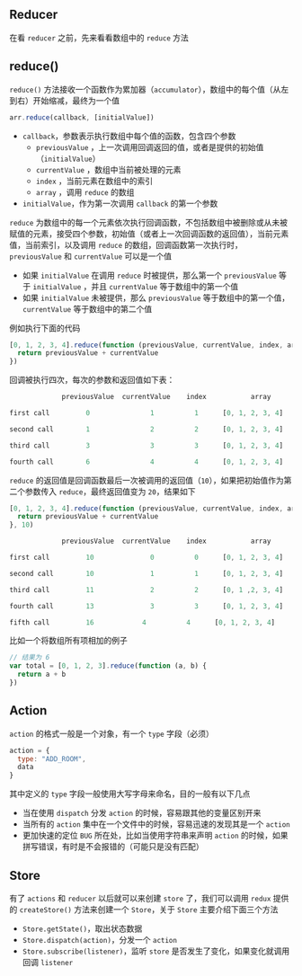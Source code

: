 ## Reducer

在看 `reducer` 之前，先来看看数组中的 `reduce` 方法

## reduce()

`reduce()` 方法接收一个函数作为累加器（`accumulator`），数组中的每个值（从左到右）开始缩减，最终为一个值

```js
arr.reduce(callback, [initialValue])
```

* `callback`，参数表示执行数组中每个值的函数，包含四个参数
  * `previousValue` ，上一次调用回调返回的值，或者是提供的初始值（`initialValue`）
  * `currentValue` ，数组中当前被处理的元素
  * `index` ，当前元素在数组中的索引
  * `array` ，调用 `reduce` 的数组
* `initialValue`，作为第一次调用 `callback` 的第一个参数

`reduce` 为数组中的每一个元素依次执行回调函数，不包括数组中被删除或从未被赋值的元素，接受四个参数，初始值（或者上一次回调函数的返回值），当前元素值，当前索引，以及调用 `reduce` 的数组，回调函数第一次执行时，`previousValue` 和 `currentValue` 可以是一个值

* 如果 `initialValue` 在调用 `reduce` 时被提供，那么第一个 `previousValue` 等于 `initialValue` ，并且 `currentValue` 等于数组中的第一个值
* 如果 `initialValue` 未被提供，那么 `previousValue` 等于数组中的第一个值，`currentValue` 等于数组中的第二个值

例如执行下面的代码

```js
[0, 1, 2, 3, 4].reduce(function (previousValue, currentValue, index, array) {
  return previousValue + currentValue
})
```

回调被执行四次，每次的参数和返回值如下表：

```js
             previousValue	currentValue	index	        array	         return value

first call	       0	           1          1	     [0, 1, 2, 3, 4]	        1

second call	       1	           2          2      [0, 1, 2, 3, 4]	        3

third call	       3	           3          3	     [0, 1, 2, 3, 4]	        6

fourth call        6	           4          4	     [0, 1, 2, 3, 4]	        10
```


`reduce` 的返回值是回调函数最后一次被调用的返回值（`10`），如果把初始值作为第二个参数传入 `reduce`，最终返回值变为 `20`，结果如下

```js
[0, 1, 2, 3, 4].reduce(function (previousValue, currentValue, index, array) {
  return previousValue + currentValue
}, 10)
```

```js
             previousValue	currentValue	index	        array	         return value

first call	       10	           0          0	     [0, 1, 2, 3, 4]	        10

second call	       10	           1          1      [0, 1, 2, 3, 4]	        11

third call	       11	           2          2	     [0, 1 ,2, 3, 4]	        13

fourth call        13	           3          3	     [0, 1, 2, 3, 4]	        16

fifth call         16            4          4      [0, 1, 2, 3, 4]          20
```


比如一个将数组所有项相加的例子

```js
// 结果为 6
var total = [0, 1, 2, 3].reduce(function (a, b) {
  return a + b
})
```


## Action

`action` 的格式一般是一个对象，有一个 `type` 字段（必须）

```js
action = {
  type: "ADD_ROOM",
  data
}
```

其中定义的 `type` 字段一般使用大写字母来命名，目的一般有以下几点

* 当在使用 `dispatch` 分发 `action` 的时候，容易跟其他的变量区别开来
* 当所有的 `action` 集中在一个文件中的时候，容易迅速的发现其是一个 `action`
* 更加快速的定位 `BUG` 所在处，比如当使用字符串来声明 `action` 的时候，如果拼写错误，有时是不会报错的（可能只是没有匹配）


## Store

有了 `actions` 和 `reducer` 以后就可以来创建 `store` 了，我们可以调用 `redux` 提供的 `createStore()` 方法来创建一个 `Store`，关于 `Store` 主要介绍下面三个方法

* `Store.getState()`，取出状态数据
* `Store.dispatch(action)`，分发一个 `action`
* `Store.subscribe(listener)`，监听 `store` 是否发生了变化，如果变化就调用回调 `listener`